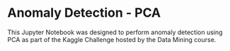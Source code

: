 # Anomaly Detection - PCA
This Jupyter Notebook was designed to perform anomaly detection using PCA as part of the Kaggle Challenge hosted by the Data Mining course.
